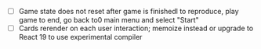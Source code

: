 - [ ] Game state does not reset after game is finishedl to reproduce, play game to end, go back to0 main menu and select "Start"
- [ ] Cards rerender on each user interaction; memoize instead or upgrade to React 19 to use experimental compiler
